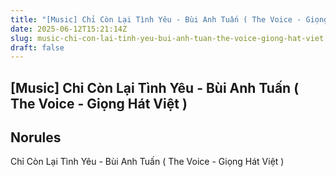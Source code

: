 ```yaml
---
title: "[Music] Chỉ Còn Lại Tình Yêu - Bùi Anh Tuấn ( The Voice - Giọng Hát Việt )"
date: 2025-06-12T15:21:14Z
slug: music-chi-con-lai-tinh-yeu-bui-anh-tuan-the-voice-giong-hat-viet
draft: false
---
```


## [Music] Chỉ Còn Lại Tình Yêu - Bùi Anh Tuấn ( The Voice - Giọng Hát Việt )

## Norules

Chỉ Còn Lại Tình Yêu - Bùi Anh Tuấn ( The Voice - Giọng Hát Việt )